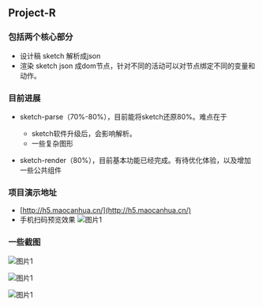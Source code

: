 ## Project-R

### 包括两个核心部分
  - 设计稿 sketch 解析成json
  - 渲染 sketch json 成dom节点，针对不同的活动可以对节点绑定不同的变量和动作。

### 目前进展
  - sketch-parse（70%-80%），目前能将sketch还原80%。难点在于
    - sketch软件升级后，会影响解析。
    - 一些复杂图形

  - sketch-render（80%），目前基本功能已经完成。有待优化体验，以及增加一些公共组件


### 项目演示地址
   - [http://h5.maocanhua.cn/](http://h5.maocanhua.cn/)
   - 手机扫码预览效果 ![图片1](http://assets.maocanhua.cn/FlLIWu3lfpwtxaKiwY255lBjOiT9)

### 一些截图

![图片1](http://assets.maocanhua.cn/FrJDB_-oIr2WYk_GNNujMeR2cc8J)


![图片1](http://assets.maocanhua.cn/Fruvg-9lmXGmhqjsb4FvW1idQBZl)

![图片1](http://assets.maocanhua.cn/FjQcISPEQ1XiN0pOT2FB06ySxDHV)
